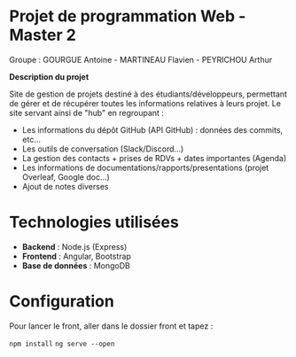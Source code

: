Projet de programmation Web - Master 2
=============================================================

Groupe : GOURGUE Antoine - MARTINEAU Flavien - PEYRICHOU Arthur

**Description du projet**

Site de gestion de projets destiné à des étudiants/développeurs, permettant de gérer et de récupérer toutes les informations relatives à leurs projet. Le site servant ainsi de "hub" en regroupant :

- Les informations du dépôt GitHub (API GitHub) : données des commits, etc...
- Les outils de conversation (Slack/Discord...)
- La gestion des contacts + prises de RDVs + dates importantes (Agenda)
- Les informations de documentations/rapports/presentations (projet Overleaf, Google doc...)
- Ajout de notes diverses

Technologies utilisées
======================

- **Backend** : Node.js (Express)
- **Frontend** : Angular, Bootstrap
- **Base de données** : MongoDB


Configuration
=============

Pour lancer le front, aller dans le dossier front et tapez : 

`npm install`
`ng serve --open`
